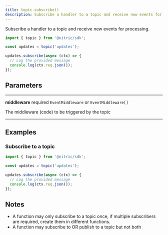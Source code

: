```yaml
---
title: topic.subscribe()
description: Subscribe a handler to a topic and receive new events for processing.
---
```


Subscribe a handler to a topic and receive new events for processing.

```javascript
import { topic } from '@nitric/sdk';

const updates = topic('updates');

updates.subscribe(async (ctx) => {
  // Log the provided message
  console.log(ctx.req.json());
});
```

## Parameters

---

**middleware** required `EventMiddleware` or `EventMiddleware[]`

The middleware (code) to be triggered by the topic

---

## Examples

### Subscribe to a topic

```javascript
import { topic } from '@nitric/sdk';

const updates = topic('updates');

updates.subscribe(async (ctx) => {
  // Log the provided message
  console.log(ctx.req.json());
});
```

## Notes

- A function may only subscribe to a topic once, if multiple subscribers are required, create them in different functions.
- A function may subscribe to OR publish to a topic but not both
